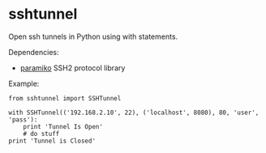 sshtunnel
=========
Open ssh tunnels in Python using with statements.


Dependencies:
- [paramiko](https://pypi.python.org/pypi/paramiko) SSH2 protocol library


Example:
```
from sshtunnel import SSHTunnel

with SSHTunnel(('192.168.2.10', 22), ('localhost', 8080), 80, 'user', 'pass'):
    print 'Tunnel Is Open'
    # do stuff
print 'Tunnel is Closed'
```
